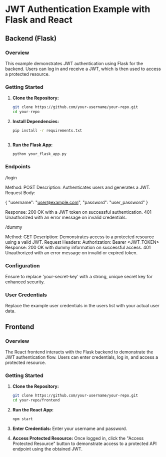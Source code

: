 # JWT Authentication Example with Flask and React

## Backend (Flask)

### Overview

This example demonstrates JWT authentication using Flask for the backend. Users can log in and receive a JWT, which is then used to access a protected resource.

### Getting Started

1. **Clone the Repository:**
   ```bash
   git clone https://github.com/your-username/your-repo.git
   cd your-repo

2. **Install Dependencies:**
   ```bash
   pip install -r requirements.txt
  
3. **Run the Flask App:**
   ```bash
   python your_flask_app.py

### Endpoints

/login

Method: POST
Description: Authenticates users and generates a JWT.
Request Body:

{
    "username": "user@example.com",
    "password": "user_password"
}

Response:
200 OK with a JWT token on successful authentication.
401 Unauthorized with an error message on invalid credentials.

/dummy

Method: GET
Description: Demonstrates access to a protected resource using a valid JWT.
Request Headers:
Authorization: Bearer <JWT_TOKEN>
Response:
200 OK with dummy information on successful access.
401 Unauthorized with an error message on invalid or expired token.

### Configuration
Ensure to replace 'your-secret-key' with a strong, unique secret key for enhanced security.

### User Credentials
Replace the example user credentials in the users list with your actual user data.

## Frontend

### Overview
The React frontend interacts with the Flask backend to demonstrate the JWT authentication flow. Users can enter credentials, log in, and access a protected resource.

### Getting Started

1. **Clone the Repository:**
   ```bash
   git clone https://github.com/your-username/your-repo.git
   cd your-repo/frontend

2. **Run the React App:**
   ```bash
   npm start

3. **Enter Credentials:**
  Enter your username and password.

4. **Access Protected Resource:**
  Once logged in, click the "Access Protected Resource" button to demonstrate access to a protected API endpoint using the obtained JWT.

